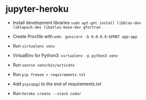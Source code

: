 # jupyter-heroku

* Install development libraries `sudo apt-get install libblas-dev liblapack-dev libatlas-base-dev gfortran`
* Create Procfile with `web: gunicorn -b 0.0.0.0:$PORT app:app`
* Run `virtualenv venv`
* VirtualEnv for Python3: `virtualenv -p python3 venv`
* Run `source venv/bin/activate`

* Run `pip freeze > requirements.txt`
* Add `psycopg2` to the end of requirements.txt
* Run `heroku create --stack cedar`

